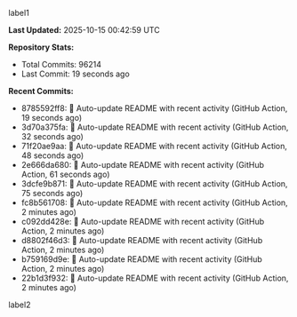 
label1 
<!-- ACTIVITY_START -->
**Last Updated:** 2025-10-15 00:42:59 UTC

**Repository Stats:**
- Total Commits: 96214
- Last Commit: 19 seconds ago

**Recent Commits:**
- 8785592ff8: 🤖 Auto-update README with recent activity (GitHub Action, 19 seconds ago)
- 3d70a375fa: 🤖 Auto-update README with recent activity (GitHub Action, 32 seconds ago)
- 71f20ae9aa: 🤖 Auto-update README with recent activity (GitHub Action, 48 seconds ago)
- 2e666da680: 🤖 Auto-update README with recent activity (GitHub Action, 61 seconds ago)
- 3dcfe9b871: 🤖 Auto-update README with recent activity (GitHub Action, 75 seconds ago)
- fc8b561708: 🤖 Auto-update README with recent activity (GitHub Action, 2 minutes ago)
- c092dd428e: 🤖 Auto-update README with recent activity (GitHub Action, 2 minutes ago)
- d8802f46d3: 🤖 Auto-update README with recent activity (GitHub Action, 2 minutes ago)
- b759169d9e: 🤖 Auto-update README with recent activity (GitHub Action, 2 minutes ago)
- 22b1d3f932: 🤖 Auto-update README with recent activity (GitHub Action, 2 minutes ago)
<!-- ACTIVITY_END -->

label2
